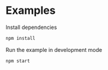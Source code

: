 
# Examples

Install dependencies

```sh
npm install
```

Run the example in development mode

```sh
npm start
```

